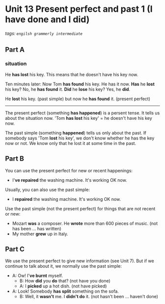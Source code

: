 # Unit 13 Present perfect and past 1 (I have done and I did)
###### tags: `engilsh grammerly intermediate`

## Part A
### situation
He **has lost** his key.
This means that he doesn't have his key now.

Ten minutes later:
Now Tom **has found** his key. He has it now.
**Has** he **lost** his key? No, he **has found** it.
**Did** he **lose** his key? Yes, he **did**.

He **lost** his key. (past simple)
but now he **has found** it. (present perfect)

---
The present perfect (something **has happened**) is a persent tense. It tells us about the situation now.
'Tom **has lost** his key' = he doesn't have his key now.

The past simple (something **happened**) tells us only about the past. If somebody says 'Tom **lost** his key', we don't know whether he has the key now or not. We know only that he lost it at some time in the past.

## Part B
You can use the present perfect for new or recent happenings:
- I'**ve repaired** the washing machine. It's working OK now.

Usually, you can also use the past simple:
- I **repaired** the washing machine. It's working OK now.

Use the past simple (not the present perfect) for things that are not recent or new:
- Mozart **was** a composer. He **wrote** more than 600 pieces of music. (not has been ... has written)
- My mother **grew** up in Italy. 

## Part C
We use the present perfect to give new information (see Unit 7). But if we continue to talk about it, we normally use the past simple:
- A: Ow! I'**ve burnt** myself.
    - B: How **did** you **do** that? (not have you done)
    - A: I **picked** up a hot dish. (not have picked)
- A: Look! Somebody **has split** something on the sofa.
    - B: Well, it **wasn't** me. I **didn't do** it. (not hasn't been ... haven't done)

